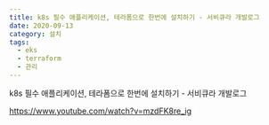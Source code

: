 ```yaml
---
title: k8s 필수 애플리케이션, 테라폼으로 한번에 설치하기 - 서비큐라 개발로그
date: 2020-09-13
category: 설치
tags:
  - eks
  - terraform
  - 관리
---
```


k8s 필수 애플리케이션, 테라폼으로 한번에 설치하기 - 서비큐라 개발로그

https://www.youtube.com/watch?v=mzdFK8re_ig
